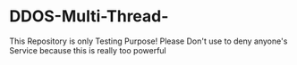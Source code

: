 # DDOS-Multi-Thread-
This Repository is only Testing Purpose! Please Don't use to deny anyone's Service because this is really too powerful
